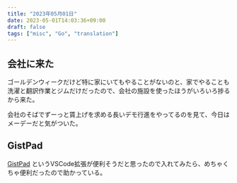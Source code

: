 ```yaml
---
title: "2023年05月01日"
date: 2023-05-01T14:03:36+09:00
draft: false
tags: ["misc", "Go", "translation"]
---
```


## 会社に来た

ゴールデンウィークだけど特に家にいてもやることがないのと、家でやることも洗濯と翻訳作業とジムだけだったので、会社の施設を使ったほうがいろいろ捗るから来た。

会社のそばでずーっと賃上げを求める長いデモ行進をやってるのを見て、今日はメーデーだと気がついた。

## GistPad

[GistPad](https://marketplace.visualstudio.com/items?itemName=vsls-contrib.gistfs) というVSCode拡張が便利そうだと思ったので入れてみたら、めちゃくちゃ便利だったので助かっている。